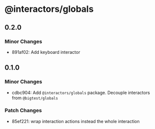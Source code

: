 # @interactors/globals

## 0.2.0

### Minor Changes

- 891af02: Add keyboard interactor

## 0.1.0

### Minor Changes

- cdbc904: Add `@interactors/globals` package. Decouple interactors from `@bigtest/globals`

### Patch Changes

- 85ef221: wrap interaction actions instead the whole interaction
